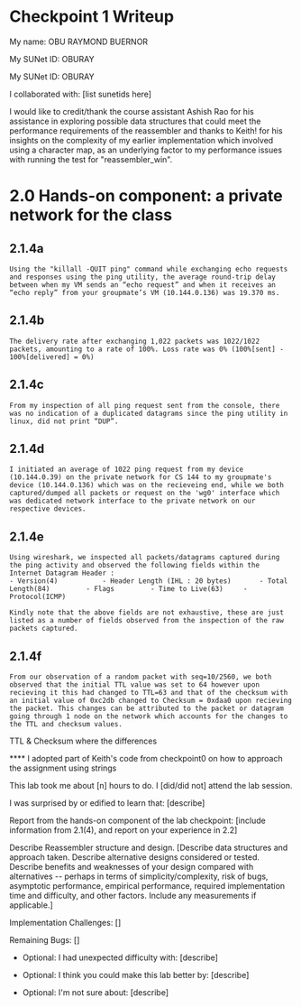 Checkpoint 1 Writeup
====================

My name: OBU RAYMOND BUERNOR

My SUNet ID: OBURAY

My SUNet ID: OBURAY

I collaborated with: [list sunetids here]

I would like to credit/thank the course assistant Ashish Rao for his assistance in exploring possible data structures that could meet the performance requirements of the reassembler and thanks to Keith! for his insights on the complexity of my earlier implementation which involved using a character map, as an underlying factor to my performance issues with running the test for "reassembler_win".

# 2.0 Hands-on component: a private network for the class
## 2.1.4a
    Using the "killall -QUIT ping" command while exchanging echo requests and responses using the ping utility, the average round-trip delay between when my VM sends an “echo request” and when it receives an “echo reply” from your groupmate’s VM (10.144.0.136) was 19.370 ms.

## 2.1.4b
    The delivery rate after exchanging 1,022 packets was 1022/1022 packets, amounting to a rate of 100%. Loss rate was 0% (100%[sent] - 100%[delivered] = 0%)

## 2.1.4c
    From my inspection of all ping request sent from the console, there was no indication of a duplicated datagrams since the ping utility in linux, did not print “DUP”.

## 2.1.4d
    I initiated an average of 1022 ping request from my device (10.144.0.39) on the private network for CS 144 to my groupmate's device (10.144.0.136) which was on the recieveing end, while we both captured/dumped all packets or request on the 'wg0' interface which was dedicated network interface to the private network on our respective devices.

## 2.1.4e
    Using wireshark, we inspected all packets/datagrams captured during the ping activity and observed the following fields within the Internet Datagram Header :
    - Version(4)           - Header Length (IHL : 20 bytes)       - Total Length(84)         - Flags         - Time to Live(63)     - Protocol(ICMP)  

    Kindly note that the above fields are not exhaustive, these are just listed as a number of fields observed from the inspection of the raw packets captured.

## 2.1.4f
    From our observation of a random packet with seq=10/2560, we both observed that the initial TTL value was set to 64 however upon recieving it this had changed to TTL=63 and that of the checksum with an initial value of 0xc2db changed to Checksum = 0xdaa0 upon recieving the packet. This changes can be attributed to the packet or datagram going through 1 node on the network which accounts for the changes to the TTL and checksum values. 
 




TTL & Checksum where the differences

**** I adopted part of Keith's code from checkpoint0 on how to approach the assignment using strings

This lab took me about [n] hours to do. I [did/did not] attend the lab session.

I was surprised by or edified to learn that: [describe]

Report from the hands-on component of the lab checkpoint: [include
information from 2.1(4), and report on your experience in 2.2]

Describe Reassembler structure and design. [Describe data structures and
approach taken. Describe alternative designs considered or tested.
Describe benefits and weaknesses of your design compared with
alternatives -- perhaps in terms of simplicity/complexity, risk of
bugs, asymptotic performance, empirical performance, required
implementation time and difficulty, and other factors. Include any
measurements if applicable.]

Implementation Challenges:
[]

Remaining Bugs:
[]

- Optional: I had unexpected difficulty with: [describe]

- Optional: I think you could make this lab better by: [describe]

- Optional: I'm not sure about: [describe]
